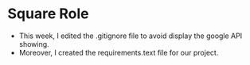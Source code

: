 # Square Role

- This week, I edited the .gitignore file to avoid display the google API showing.
- Moreover, I created the requirements.text file for our project.